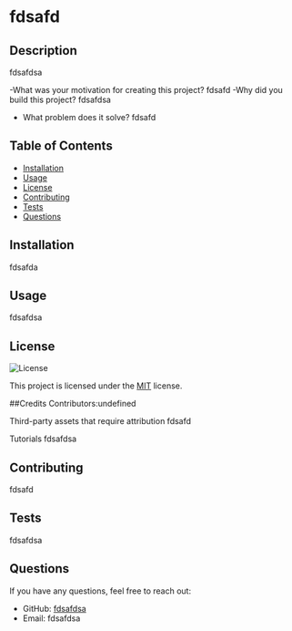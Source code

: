 
# fdsafd

## Description
fdsafdsa

-What was your motivation for creating this project?
 fdsafd
-Why did you build this project? 
 fdsafdsa
- What problem does it solve?
 fdsafd

## Table of Contents
- [Installation](#installation)
- [Usage](#usage)
- [License](#license)
- [Contributing](#contributing)
- [Tests](#tests)
- [Questions](#questions)

## Installation
fdsafda

## Usage
fdsafdsa

## License
![License](https://img.shields.io/badge/License-MIT-yellow.svg "License")
  
This project is licensed under the [MIT](https://opensource.org/licenses/MIT) license.

##Credits
Contributors:undefined

Third-party assets that require attribution
fdsafd

Tutorials
fdsafdsa

## Contributing
fdsafd

## Tests
fdsafdsa

## Questions
If you have any questions, feel free to reach out:
- GitHub: [fdsafdsa](https://github.com/fdsafdsa)
- Email: fdsafdsa
  